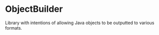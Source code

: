 ObjectBuilder
=============

Library with intentions of allowing Java objects to be outputted to various formats.